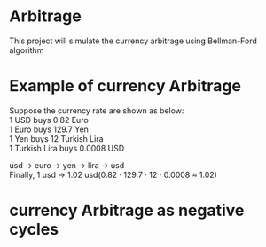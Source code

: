 # Arbitrage
This project will simulate the currency arbitrage using Bellman-Ford algorithm

# Example of currency Arbitrage
Suppose the currency rate are shown as below:  
1 USD buys 0.82 Euro  
1 Euro buys 129.7 Yen  
1 Yen buys 12 Turkish Lira  
1 Turkish Lira buys 0.0008 USD  

usd -> euro -> yen -> lira -> usd    
Finally, 1 usd -> 1.02 usd(0.82 · 129.7 · 12 · 0.0008 ≈ 1.02)  


# currency Arbitrage as negative cycles 



